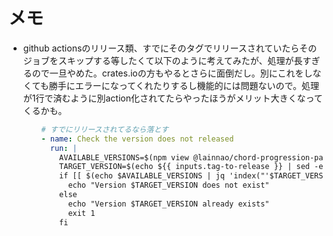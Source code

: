 # メモ

- github actionsのリリース類、すでにそのタグでリリースされていたらそのジョブをスキップする等したくて以下のように考えてみたが、処理が長すぎるので一旦やめた。crates.ioの方もやるとさらに面倒だし。別にこれをしなくても勝手にエラーになってくれたりするし機能的には問題ないので。処理が1行で済むように別action化されてたらやったほうがメリット大きくなってくるかも。

  ```yml
      # すでにリリースされてるなら落とす
      - name: Check the version does not released
        run: |
          AVAILABLE_VERSIONS=$(npm view @lainnao/chord-progression-parser-bundler versions --json)
          TARGET_VERSION=$(echo ${{ inputs.tag-to-release }} | sed -e 's/^v//')
          if [[ $(echo $AVAILABLE_VERSIONS | jq 'index("'$TARGET_VERSION'")') == null ]]; then
            echo "Version $TARGET_VERSION does not exist"
          else
            echo "Version $TARGET_VERSION already exists"
            exit 1
          fi
  ```
